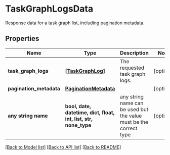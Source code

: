 # TaskGraphLogsData

Response data for a task graph list, including pagination metadata.

## Properties
Name | Type | Description | Notes
------------ | ------------- | ------------- | -------------
**task_graph_logs** | [**[TaskGraphLog]**](TaskGraphLog.md) | The requested task graph logs. | [optional] 
**pagination_metadata** | [**PaginationMetadata**](PaginationMetadata.md) |  | [optional] 
**any string name** | **bool, date, datetime, dict, float, int, list, str, none_type** | any string name can be used but the value must be the correct type | [optional]

[[Back to Model list]](../README.md#documentation-for-models) [[Back to API list]](../README.md#documentation-for-api-endpoints) [[Back to README]](../README.md)


